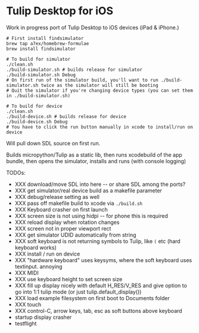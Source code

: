 # Tulip Desktop for iOS

Work in progress port of Tulip Desktop to iOS devices (iPad & iPhone.)

```
# First install findsimulator
brew tap a7ex/homebrew-formulae
brew install findsimulator

# To build for simulator
./clean.sh
./build-simulator.sh # builds release for simulator
./build-simulator.sh Debug
# On first run of the simulator build, you'll want to run ./build-simulator.sh twice as the simulator will still be booting
# Quit the simulator if you're changing device types (you can set them in ./build-simulator.sh)

# To build for device
./clean.sh
./build-device.sh # builds release for device
./build-device.sh Debug
# You have to click the run button manually in xcode to install/run on device
```

Will pull down SDL source on first run. 

Builds micropython/Tulip as a static lib, then runs xcodebuild of the app bundle, then opens the simulator, installs and runs (with console logging)

TODOs:
 - XXX download/move SDL into here -- or share SDL among the ports?
 - XXX get simulator/real device build as a makefile parameter
 - XXX debug/release setting as well
 - XXX pass off makefile build to xcode via `./build.sh`
 - XXX Keyboard crasher on first launch
 - XXX screen size is not using hidpi -- for phone this is required
 - XXX reload display when rotation changes
 - XXX screen not in proper viewport rect
 - XXX get simulator UDID automatically from string
 - XXX soft keyboard is not returning symbols to Tulip, like `(` etc  (hard keyboard works)
 - XXX install / run on device
 - XXX "hardware keyboard" uses keysyms, where the soft keyboard uses textinput. annoying 
 - XXX MIDI
 - XXX use keyboard height to set screen size
 - XXX fill up display nicely with default H_RES/V_RES and give option to go into 1:1 tulip mode (or just tulip.default_display())
 - XXX load example filesystem on first boot to Documents folder
 - XXX touch
 - XXX control-C, arrow keys, tab, esc as soft buttons above keyboard
 - startup display crasher
 - testflight




